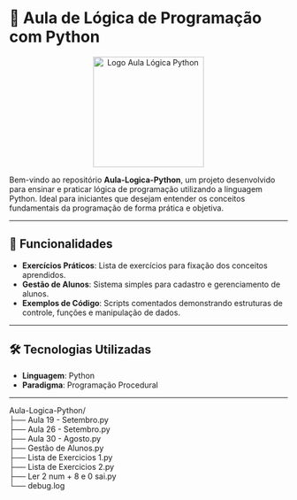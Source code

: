 # 🧠 Aula de Lógica de Programação com Python

<p align="center">
  <img src="logoP.png" alt="Logo Aula Lógica Python" width="200">
</p>

Bem-vindo ao repositório **Aula-Logica-Python**, um projeto desenvolvido para ensinar e praticar lógica de programação utilizando a linguagem Python. Ideal para iniciantes que desejam entender os conceitos fundamentais da programação de forma prática e objetiva.

---

## 🔧 Funcionalidades

- **Exercícios Práticos**: Lista de exercícios para fixação dos conceitos aprendidos.
- **Gestão de Alunos**: Sistema simples para cadastro e gerenciamento de alunos.
- **Exemplos de Código**: Scripts comentados demonstrando estruturas de controle, funções e manipulação de dados.

---

## 🛠️ Tecnologias Utilizadas

- **Linguagem**: Python
- **Paradigma**: Programação Procedural

---

Aula-Logica-Python/<br>
├── Aula 19 - Setembro.py<br>
├── Aula 26 - Setembro.py<br>
├── Aula 30 - Agosto.py<br>
├── Gestão de Alunos.py<br>
├── Lista de Exercicios 1.py<br>
├── Lista de Exercicios 2.py<br>
├── Ler 2 num + 8 e 0 sai.py<br>
└── debug.log<br>





